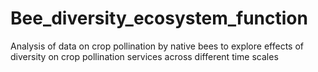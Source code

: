 # Bee_diversity_ecosystem_function
Analysis of data on crop pollination by native bees to explore effects of diversity on crop pollination services across different time scales
